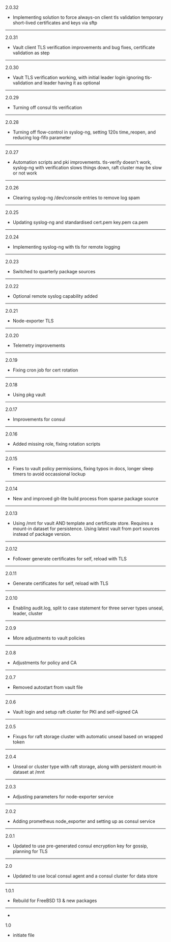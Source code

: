 2.0.32

* Implementing solution to force always-on client tls validation temporary short-lived certificates and keys via sftp

---

2.0.31

* Vault client TLS verification improvements and bug fixes, certificate validation as step

---

2.0.30

* Vault TLS verification working, with initial leader login ignoring tls-validation and leader having it as optional

---

2.0.29

* Turning off consul tls verification

---

2.0.28

* Turning off flow-control in syslog-ng, setting 120s time_reopen, and reducing log-fifo parameter

---

2.0.27

* Automation scripts and pki improvements. tls-verify doesn't work, syslog-ng with verification slows things down, raft cluster may be slow or not work

---

2.0.26

* Clearing syslog-ng /dev/console entries to remove log spam

---

2.0.25

* Updating syslog-ng and standardised cert.pem key.pem ca.pem

---

2.0.24

* Implementing syslog-ng with tls for remote logging

---

2.0.23

* Switched to quarterly package sources

---

2.0.22

* Optional remote syslog capability added

---

2.0.21

* Node-exporter TLS

---

2.0.20

* Telemetry improvements

---

2.0.19

* Fixing cron job for cert rotation

---

2.0.18

* Using pkg vault

---

2.0.17

* Improvements for consul

---

2.0.16

* Added missing role, fixing rotation scripts

---

2.0.15

* Fixes to vault policy permissions, fixing typos in docs, longer sleep timers to avoid occassional lockup

---

2.0.14

* New and improved git-lite build process from sparse package source

---

2.0.13

* Using /mnt for vault AND template and certificate store. Requires a mount-in dataset for persistence. Using latest vault from port sources instead of package version.

---

2.0.12

* Follower generate certificates for self, reload with TLS

---

2.0.11

* Generate certificates for self, reload with TLS

---

2.0.10

* Enabling audit.log, split to case statement for three server types unseal, leader, cluster

---

2.0.9

* More adjustments to vault policies

---

2.0.8

* Adjustments for policy and CA

---

2.0.7

* Removed autostart from vault file

---

2.0.6

* Vault login and setup raft cluster for PKI and self-signed CA

---

2.0.5

* Fixups for raft storage cluster with automatic unseal based on wrapped token

---

2.0.4

* Unseal or cluster type with raft storage, along with persistent mount-in dataset at /mnt

---

2.0.3

* Adjusting parameters for node-exporter service

---

2.0.2

* Adding prometheus node_exporter and setting up as consul service

---

2.0.1

* Updated to use pre-generated consul encryption key for gossip, planning for TLS

---

2.0

* Updated to use local consul agent and a consul cluster for data store

---

1.0.1

* Rebuild for FreeBSD 13 & new packages

---
-

1.0

* initiate file
